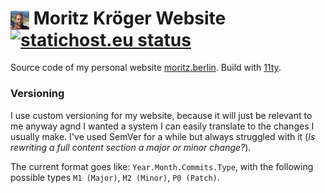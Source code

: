 # <img src="src/assets/img/moritz-small.png" align="center" width="30" height="30"> Moritz Kröger Website [![statichost.eu status](https://builder.statichost.eu/morkro-de/status.svg)](https://builder.statichost.eu/morkro-de/)

Source code of my personal website [moritz.berlin](https://moritz.berlin). Build with [11ty](https://www.11ty.dev/).

### Versioning

I use custom versioning for my website, because it will just be relevant to me anyway agnd I wanted a system I can easily translate to the changes I usually make. I've used SemVer for a while but always struggled with it (_Is rewriting a full content section a major or minor change?_).

The current format goes like: `Year.Month.Commits.Type`, with the following possible types `M1 (Major)`, `M2 (Minor)`, `P0 (Patch)`.
